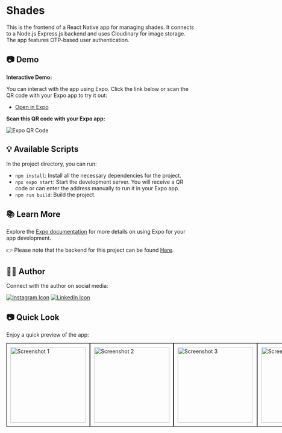 # Shades

This is the frontend of a React Native app for managing shades. It connects to a Node.js Express.js backend and uses Cloudinary for image storage. The app features OTP-based user authentication.

## 📷 Demo

**Interactive Demo:**

You can interact with the app using Expo. Click the link below or scan the QR code with your Expo app to try it out:

- [Open in Expo](exp://exp.host/@ifeelpankaj/Shades)

**Scan this QR code with your Expo app:**

![Expo QR Code](https://api.qrserver.com/v1/create-qr-code/?data=exp%3A%2F%2Fexp.host%2F%40ifeelpankaj%2FShades&size=150x150&color=007acc)

## 💡 Available Scripts

In the project directory, you can run:

- `npm install`: Install all the necessary dependencies for the project.
- `npx expo start`: Start the development server. You will receive a QR code or can enter the address manually to run it in your Expo app.
- `npm run build`: Build the project.

## 📚 Learn More

Explore the [Expo documentation](https://docs.expo.dev/) for more details on using Expo for your app development.

👉 Please note that the backend for this project can be found [Here](https://github.com/Myself-Pankaj/Shades-Backend).

## 👨‍💻 Author

Connect with the author on social media:

[![Instagram Icon](https://img.icons8.com/color/96/000000/instagram-new.png)](https://www.instagram.com/ifeelpankaj)
 [![LinkedIn Icon](https://img.icons8.com/color/96/000000/linkedin.png)](https://www.linkedin.com/in/ifeelpankaj)

## 📷 Quick Look

Enjoy a quick preview of the app:

<div style="display: flex; justify-content: space-between; gap: "20px';">
  <img src="https://res.cloudinary.com/attar-shop/image/upload/v1693743325/dyu0frxqyx8zvywtfyyy.jpg" alt="Screenshot 1" width="200" height="auto" style="border: 1px solid #000; padding: 10px;">
  <img src="https://res.cloudinary.com/attar-shop/image/upload/v1693743326/tctjumrjy09azjhriswa.jpg" alt="Screenshot 2" width="200" height="auto" style="border: 1px solid #000; padding: 10px;">
  <img src="https://res.cloudinary.com/attar-shop/image/upload/v1693743326/djooqzfyuiz2ecusz9l1.jpg" alt="Screenshot 3" width="200" height="auto" style="border: 1px solid #000; padding: 10px;">
  <img src="https://res.cloudinary.com/attar-shop/image/upload/v1693743326/bi5ztrp9z121ihplxvib.jpg" alt="Screenshot 4" width="200" height="auto" style="border: 1px solid #000; padding: 10px;">
<div/>



Build your dynamic application with this powerful tech stack! 🚀
